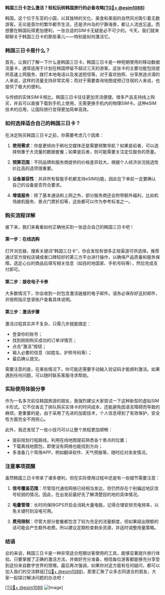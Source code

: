 **韩国三日卡怎么激活？轻松玩转韩国旅行的必备攻略[[TG💪+ @esim1088](https://t.me/s/esim1088)]**

韩国，这个位于东亚的小国，以其独特的文化、美食和美丽的自然风光吸引着无数游客。无论是首尔的繁华都市生活，还是济州岛的宁静海景，都让人流连忘返。而想要在韩国玩得更加便利，一张合适的SIM卡无疑是必不可少的。今天，我们就来聊聊关于韩国三日卡的那些事儿——特别是如何激活它。

### 韩国三日卡是什么？

首先，让我们了解一下什么是韩国三日卡。韩国三日卡是一种短期使用的移动数据流量卡，通常适用于计划在韩国停留不超过三天的游客。这张卡的主要功能包括提供高速上网服务、拨打本地电话以及发送短信等。对于喜欢拍照、分享旅途点滴的人来说，这样的流量支持非常实用；而对于需要查询地图或预订住宿的人来说，也提供了极大的便利。

与传统的实体SIM卡相比，韩国三日卡往往更加灵活便捷。很多产品支持线上购买，并且可以直接下载到手机上使用，无需更换手机内的物理SIM卡。这种eSIM技术的应用，让国际旅行变得更加简单高效。

### 如何选择适合自己的韩国三日卡？

在决定购买韩国三日卡之前，你需要考虑几个因素：

1. **使用需求**：你是更倾向于刷社交媒体还是需要频繁导航？如果是前者，可以选择侧重于大流量的数据套餐；如果是后者，则可能需要关注定位服务的质量。
   
2. **预算范围**：不同品牌和服务商提供的价格差异较大，根据个人经济状况挑选性价比高的选项很重要。

3. **设备兼容性**：并非所有智能手机都支持eSIM功能，因此在下单前一定要确认自己的设备是否符合要求。

4. **增值服务**：除了基本通话和上网之外，部分服务商还会附带额外福利，比如机场接机服务、景点门票折扣等，这些都可以作为参考标准之一。

### 购买流程详解

接下来，我们来看看如何正确地买到一张适合自己的韩国三日卡吧！

#### 第一步：在线选购
打开浏览器，搜索关键词“韩国三日卡”，你会发现有很多正规渠道可供选择。推荐通过官方授权店铺或者口碑较好的第三方平台进行操作，以确保产品质量和服务保障。选定心仪的商品后填写相关信息（如目的地国家、手机号码等），然后完成支付即可。

#### 第二步：接收电子卡券
大多数情况下，你会收到一封包含激活链接的电子邮件。请务必保存好这封邮件，并按照指示登录账户查看具体说明。

#### 第三步：激活步骤
激活过程其实并不复杂，只需几步就能搞定：
- 登录你的账号；
- 找到刚刚购买成功的订单详情页；
- 点击“激活”按钮；
- 输入必要的信息（如姓名、护照号码等）；
- 最后确认提交。

需要注意的是，在某些情况下，你可能还需要手动输入验证码才能顺利激活。如果遇到任何问题，可以随时联系客服寻求帮助。

### 实际使用体验分享

作为一名多次前往韩国旅游的朋友，我强烈建议大家尝试一下这种新型的虚拟SIM卡形式。它不仅省去了排队购买实体卡的时间成本，还能避免因语言障碍而导致的麻烦。更重要的是，由于采用了先进的加密技术，个人信息得到了有效保护，安全性方面完全不用担心。

此外，我还发现了一些小技巧可以让整个旅程更加顺畅：
- 提前规划行程路线，利用在线地图提前熟悉各个景点的位置；
- 下载离线地图包，即使没有网络也能找到方向；
- 多准备几个常用APP，例如翻译软件、天气预报等，随时应对突发情况。

### 注意事项提醒

虽然韩国三日卡带来了诸多便利，但在实际使用过程中还是有一些细节需要注意：

1. **信号覆盖范围**：尽管现代通信网络已经相当发达，但仍然存在个别偏远地区信号较弱的情况。因此，在出发前最好先了解清楚目的地的具体情况。

2. **电量管理**：长时间保持GPS开启会消耗大量电能，记得合理安排充电频率，以免关键时刻没电可用。

3. **费用限制**：尽管大部分套餐都包含了较为充足的流量额度，但如果超出限额的话可能会产生额外收费。所以建议定期检查剩余资源，并适时调整用量策略。

### 结语

总的来说，韩国三日卡是一种非常适合短期访客使用的工具，能够显著提升旅行体验。只要掌握了正确的激活方法，并做好充分准备，相信每位游客都能够充分享受到这份来自数字世界的馈赠。最后再次强调，如果你对这方面有任何疑问，都可以加入我们的交流群组[[TG💪+ @esim1088](https://t.me/s/esim1088)]，那里汇聚了众多志同道合的朋友，大家一起探讨解决问题的办法吧！

[[TG💪+ @esim1088](https://t.me/s/esim1088) ![Image](https://i.postimg.cc/4NQfJmqS/Snipaste-2025-05-13-00-14-12.png)]
